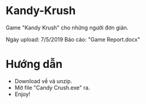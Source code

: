# Kandy-Krush
Game "Kandy Krush" cho những người đơn giản.

Ngày upload: 7/5/2019
Báo cáo: "Game Report.docx"

# Hướng dẫn
- Download về và unzip.
- Mở file "Candy Crush.exe" ra.
- Enjoy!



